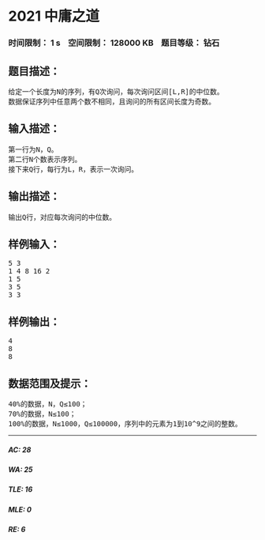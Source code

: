 # 2021 中庸之道   
### 时间限制： 1 s&nbsp;&nbsp;&nbsp;&nbsp;空间限制： 128000 KB&nbsp;&nbsp;&nbsp;&nbsp;题目等级： 钻石  
## 题目描述：  

<pre>
给定一个长度为N的序列，有Q次询问，每次询问区间[L,R]的中位数。
数据保证序列中任意两个数不相同，且询问的所有区间长度为奇数。
</pre>
  
  
## 输入描述：  

<pre>
第一行为N，Q。
第二行N个数表示序列。
接下来Q行，每行为L，R，表示一次询问。
</pre>
  
  
## 输出描述：  

<pre>
输出Q行，对应每次询问的中位数。
</pre>
  
  
## 样例输入：  

<pre>
5 3
1 4 8 16 2
1 5
3 5
3 3
</pre>
  
  
## 样例输出：  

<pre>
4
8
8
</pre>
  
  
## 数据范围及提示：  

<pre>
40%的数据，N，Q≤100；
70%的数据，N≤100；
100%的数据，N≤1000，Q≤100000，序列中的元素为1到10^9之间的整数。
</pre>
  
  
***  

##### AC: 28  
##### WA: 25  
##### TLE: 16  
##### MLE: 0  
##### RE: 6  
